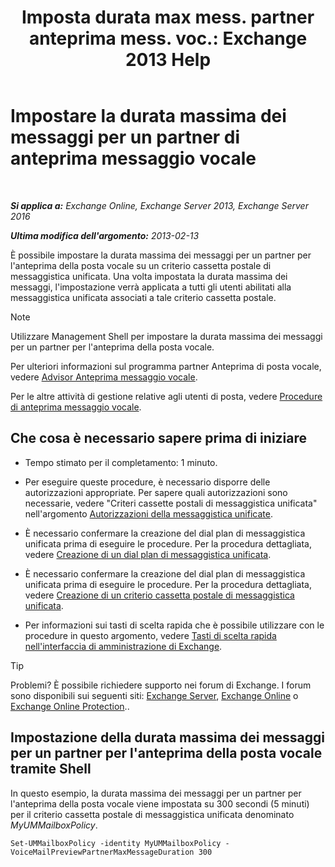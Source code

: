 ﻿---
title: 'Imposta durata max mess. partner anteprima mess. voc.: Exchange 2013 Help'
TOCTitle: Impostare la durata massima dei messaggi per un partner di anteprima messaggio vocale
ms:assetid: 18f928ff-f4cc-4eed-a466-de13388780b3
ms:mtpsurl: https://technet.microsoft.com/it-it/library/Ff630912(v=EXCHG.150)
ms:contentKeyID: 51407343
ms.date: 05/22/2018
mtps_version: v=EXCHG.150
ms.translationtype: MT
---

# Impostare la durata massima dei messaggi per un partner di anteprima messaggio vocale

 

_**Si applica a:** Exchange Online, Exchange Server 2013, Exchange Server 2016_

_**Ultima modifica dell'argomento:** 2013-02-13_

È possibile impostare la durata massima dei messaggi per un partner per l'anteprima della posta vocale su un criterio cassetta postale di messaggistica unificata. Una volta impostata la durata massima dei messaggi, l'impostazione verrà applicata a tutti gli utenti abilitati alla messaggistica unificata associati a tale criterio cassetta postale.


> [!NOTE]
> Utilizzare Management Shell per impostare la durata massima dei messaggi per un partner per l'anteprima della posta vocale.



Per ulteriori informazioni sul programma partner Anteprima di posta vocale, vedere [Advisor Anteprima messaggio vocale](voice-mail-preview-advisor-exchange-2013-help.md).

Per le altre attività di gestione relative agli utenti di posta, vedere [Procedure di anteprima messaggio vocale](voice-mail-preview-procedures-exchange-2013-help.md).

## Che cosa è necessario sapere prima di iniziare

  - Tempo stimato per il completamento: 1 minuto.

  - Per eseguire queste procedure, è necessario disporre delle autorizzazioni appropriate. Per sapere quali autorizzazioni sono necessarie, vedere "Criteri cassette postali di messaggistica unificata" nell'argomento [Autorizzazioni della messaggistica unificate](unified-messaging-permissions-exchange-2013-help.md).

  - È necessario confermare la creazione del dial plan di messaggistica unificata prima di eseguire le procedure. Per la procedura dettagliata, vedere [Creazione di un dial plan di messaggistica unificata](create-a-um-dial-plan-exchange-2013-help.md).

  - È necessario confermare la creazione del dial plan di messaggistica unificata prima di eseguire le procedure. Per la procedura dettagliata, vedere [Creazione di un criterio cassetta postale di messaggistica unificata](create-a-um-mailbox-policy-exchange-2013-help.md).

  - Per informazioni sui tasti di scelta rapida che è possibile utilizzare con le procedure in questo argomento, vedere [Tasti di scelta rapida nell'interfaccia di amministrazione di Exchange](keyboard-shortcuts-in-the-exchange-admin-center-exchange-online-protection-help.md).


> [!TIP]
> Problemi? È possibile richiedere supporto nei forum di Exchange. I forum sono disponibili sui seguenti siti: <A href="https://go.microsoft.com/fwlink/p/?linkid=60612">Exchange Server</A>, <A href="https://go.microsoft.com/fwlink/p/?linkid=267542">Exchange Online</A> o <A href="https://go.microsoft.com/fwlink/p/?linkid=285351">Exchange Online Protection</A>..



## Impostazione della durata massima dei messaggi per un partner per l'anteprima della posta vocale tramite Shell

In questo esempio, la durata massima dei messaggi per un partner per l'anteprima della posta vocale viene impostata su 300 secondi (5 minuti) per il criterio cassetta postale di messaggistica unificata denominato *MyUMMailboxPolicy*.

    Set-UMMailboxPolicy -identity MyUMMailboxPolicy -VoiceMailPreviewPartnerMaxMessageDuration 300

